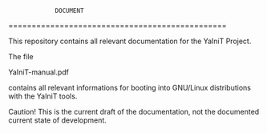                  DOCUMENT
===============================================

This repository contains all relevant documentation for
the YaIniT Project.

The file 

YaIniT-manual.pdf 

contains all relevant informations
for booting into GNU/Linux distributions with the YaIniT tools.

Caution!  This is the current draft of the documentation, not the
documented current state of development.

